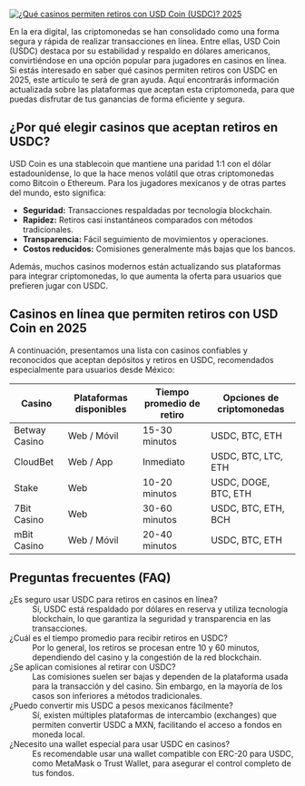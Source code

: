 [![¿Qué casinos permiten retiros con USD Coin (USDC)? 2025](https://123-caf.pages.dev/gitsignup.png)](https://vrmoo.ru/Bt82HjjY)

<p>En la era digital, las criptomonedas se han consolidado como una forma segura y rápida de realizar transacciones en línea. Entre ellas, USD Coin (USDC) destaca por su estabilidad y respaldo en dólares americanos, convirtiéndose en una opción popular para jugadores en casinos en línea. Si estás interesado en saber qué casinos permiten retiros con USDC en 2025, este artículo te será de gran ayuda. Aquí encontrarás información actualizada sobre las plataformas que aceptan esta criptomoneda, para que puedas disfrutar de tus ganancias de forma eficiente y segura.</p>  <h2>¿Por qué elegir casinos que aceptan retiros en USDC?</h2> <p>USD Coin es una stablecoin que mantiene una paridad 1:1 con el dólar estadounidense, lo que la hace menos volátil que otras criptomonedas como Bitcoin o Ethereum. Para los jugadores mexicanos y de otras partes del mundo, esto significa:</p> <ul>   <li><strong>Seguridad:</strong> Transacciones respaldadas por tecnología blockchain.</li>   <li><strong>Rapidez:</strong> Retiros casi instantáneos comparados con métodos tradicionales.</li>   <li><strong>Transparencia:</strong> Fácil seguimiento de movimientos y operaciones.</li>   <li><strong>Costos reducidos:</strong> Comisiones generalmente más bajas que los bancos.</li> </ul>  <p>Además, muchos casinos modernos están actualizando sus plataformas para integrar criptomonedas, lo que aumenta la oferta para usuarios que prefieren jugar con USDC.</p>  <h2>Casinos en línea que permiten retiros con USD Coin en 2025</h2> <p>A continuación, presentamos una lista con casinos confiables y reconocidos que aceptan depósitos y retiros en USDC, recomendados especialmente para usuarios desde México:</p>  <table>   <thead>     <tr>       <th>Casino</th>       <th>Plataformas disponibles</th>       <th>Tiempo promedio de retiro</th>       <th>Opciones de criptomonedas</th>     </tr>   </thead>   <tbody>     <tr>       <td>Betway Casino</td>       <td>Web / Móvil</td>       <td>15-30 minutos</td>       <td>USDC, BTC, ETH</td>     </tr>     <tr>       <td>CloudBet</td>       <td>Web / App</td>       <td>Inmediato</td>       <td>USDC, BTC, LTC, ETH</td>     </tr>     <tr>       <td>Stake</td>       <td>Web</td>       <td>10-20 minutos</td>       <td>USDC, DOGE, BTC, ETH</td>     </tr>     <tr>       <td>7Bit Casino</td>       <td>Web</td>       <td>30-60 minutos</td>       <td>USDC, BTC, ETH, BCH</td>     </tr>     <tr>       <td>mBit Casino</td>       <td>Web / Móvil</td>       <td>20-40 minutos</td>       <td>USDC, BTC, ETH</td>     </tr>   </tbody> </table>  <h2>Preguntas frecuentes (FAQ)</h2> <dl>   <dt>¿Es seguro usar USDC para retiros en casinos en línea?</dt>   <dd>Sí, USDC está respaldado por dólares en reserva y utiliza tecnología blockchain, lo que garantiza la seguridad y transparencia en las transacciones.</dd>    <dt>¿Cuál es el tiempo promedio para recibir retiros en USDC?</dt>   <dd>Por lo general, los retiros se procesan entre 10 y 60 minutos, dependiendo del casino y la congestión de la red blockchain.</dd>    <dt>¿Se aplican comisiones al retirar con USDC?</dt>   <dd>Las comisiones suelen ser bajas y dependen de la plataforma usada para la transacción y del casino. Sin embargo, en la mayoría de los casos son inferiores a métodos tradicionales.</dd>    <dt>¿Puedo convertir mis USDC a pesos mexicanos fácilmente?</dt>   <dd>Sí, existen múltiples plataformas de intercambio (exchanges) que permiten convertir USDC a MXN, facilitando el acceso a fondos en moneda local.</dd>    <dt>¿Necesito una wallet especial para usar USDC en casinos?</dt>   <dd>Es recomendable usar una wallet compatible con ERC-20 para USDC, como MetaMask o Trust Wallet, para asegurar el control completo de tus fondos.</dd> </dl>